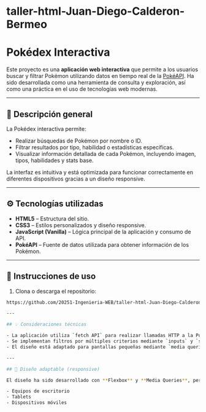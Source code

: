 # taller-html-Juan-Diego-Calderon-Bermeo<br>

# Pokédex Interactiva

Este proyecto es una **aplicación web interactiva** que permite a los usuarios buscar y filtrar Pokémon utilizando datos en tiempo real de la [PokéAPI](https://pokeapi.co/). Ha sido desarrollada como una herramienta de consulta y exploración, así como una práctica en el uso de tecnologías web modernas.

---

## 📌 Descripción general

La Pokédex interactiva permite:

- Realizar búsquedas de Pokémon por nombre o ID.
- Filtrar resultados por tipo, habilidad o estadísticas específicas.
- Visualizar información detallada de cada Pokémon, incluyendo imagen, tipos, habilidades y stats base.

La interfaz es intuitiva y está optimizada para funcionar correctamente en diferentes dispositivos gracias a un diseño responsive.

---

## ⚙️ Tecnologías utilizadas

- **HTML5** – Estructura del sitio.
- **CSS3** – Estilos personalizados y diseño responsive.
- **JavaScript (Vanilla)** – Lógica principal de la aplicación y consumo de API.
- **PokéAPI** – Fuente de datos utilizada para obtener información de los Pokémon.

---

## 🚀 Instrucciones de uso

1. Clona o descarga el repositorio:

```bash
https://github.com/20251-Ingenieria-WEB/taller-html-Juan-Diego-Calderon-Bermeo.git

---

## 💡 Consideraciones técnicas

- La aplicación utiliza `fetch API` para realizar llamadas HTTP a la PokéAPI.
- Se implementan filtros por múltiples criterios mediante `inputs` y `selects` dinámicos.
- El diseño está adaptado para pantallas pequeñas mediante `media queries`.

---

## 📱 Diseño adaptable (responsive)

El diseño ha sido desarrollado con **Flexbox** y **Media Queries**, permitiendo una correcta visualización en:

- Equipos de escritorio
- Tablets
- Dispositivos móviles

